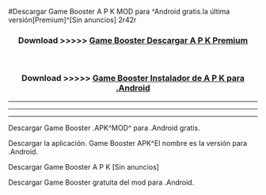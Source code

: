 #Descargar Game Booster  A P K MOD para ^Android gratis.la última versión[Premium]^[Sin anuncios] 2r42r



<div align="center">
<h3>Download >>>>> <a href="https://es-web.web.app/?es= ${title}">Game Booster  Descargar A P K Premium</a></h3><br>

<h3>Download >>>>> <a href="https://es-web.web.app/?es= ${title}">Game Booster  Instalador de A P K para .Android</a></h3>
</div>


----------------------------------------------------------

----------------------------------------------------------

----------------------------------------------------------

Descargar Game Booster  .APK^MOD^ para .Android gratis.

Descargar la aplicación. Game Booster  APK^El nombre es la versión para .Android.

Descargar Game Booster  A P K [Sin anuncios]

Descargar Game Booster  gratuita del mod para .Android.